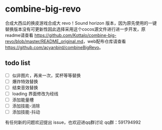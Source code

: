 # combine-big-revo

合成大西瓜的换皮游戏合成大 revo！Sound horizon 版本，因为原先使用的一键替换版本没有可更新性因此选择采用这个cocos源文件进行进一步开发，原readme请查看 <https://github.com/Kottalo/combine-big-revo/blob/master/README_original.md>，web配布仓库请查看 <https://github.com/acyanbird/combineBigRevo>。

## todo list
* [ ] 似非图片，再来一次，奖杯等等替换
* [ ] 爆炸特效替换
* [ ] 结束音效替换
* [ ] loading 界面修改为经线
* [ ] 添加能量槽
* [ ] 添加技能-消除
* [ ] 添加技能-抖动

有任何新的问题欢迎提出 issue，也欢迎进qq群讨论 
qq群：591794992
